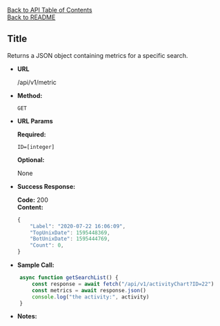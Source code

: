 [Back to API Table of Contents](./table_of_contents.MD) <br/>
[Back to README](../../README.md)

**Title**
----
  Returns a JSON object containing metrics for a specific search.

* **URL**

  /api/v1/metric

* **Method:**

  `GET`
  
*  **URL Params**

   **Required:**
 
   `ID=[integer]` <br/>

   **Optional:**
 
   None

* **Success Response:**

   **Code:** 200 <br />
    **Content:** 
    ```javascript
    {
        "Label": "2020-07-22 16:06:09",
        "TopUnixDate": 1595448369,
        "BotUnixDate": 1595444769,
        "Count": 0,
    }
    ```

* **Sample Call:**

```javascript
    async function getSearchList() {
        const response = await fetch("/api/v1/activityChart?ID=22")
        const metrics = await response.json()
        console.log("the activity:", activity)
    }
```

* **Notes:**